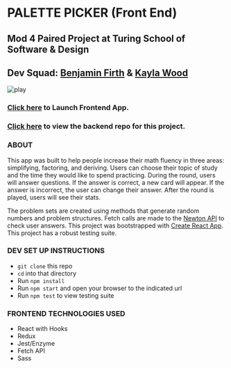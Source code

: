 # PALETTE PICKER (Front End)
## Mod 4 Paired Project at Turing School of Software & Design
 
## Dev Squad: [Benjamin Firth](https://github.com/benjamin-firth) & [Kayla Wood](https://github.com/kaylaewood)  

![play](https://media.giphy.com/media/XGmBgr8V02DrrqFpYd/giphy.gif)

### [Click here](https://colorpickerfrontend.herokuapp.com/) to Launch Frontend App.
### [Click here](https://github.com/kaylaewood/palettePickerBackend) to view the backend repo for this project.

### ABOUT
This app was built to help people increase their math fluency in three areas: simplifying, factoring, and deriving. Users can choose their topic of study and the time they would like to spend practicing. During the round, users will answer questions. If the answer is correct, a new card will appear. If the answer is incorrect, the user can change their answer. After the round is played, users will see their stats.

The problem sets are created using methods that generate random numbers and problem structures. Fetch calls are made to the [Newton API](https://github.com/aunyks/newton-api) to check user answers. This project was bootstrapped with [Create React App](https://github.com/facebook/create-react-app). This project has a robust testing suite.

### DEV SET UP INSTRUCTIONS
- `git clone` this repo
- `cd` into that directory
- Run `npm install`
- Run `npm start` and open your browser to the indicated url
- Run `npm test` to view testing suite

### FRONTEND TECHNOLOGIES USED
- React with Hooks
- Redux
- Jest/Enzyme
- Fetch API
- Sass
